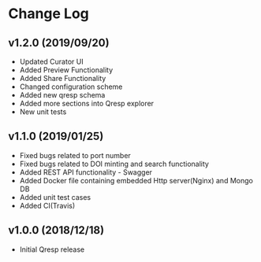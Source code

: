 Change Log
==========

v1.2.0 (2019/09/20)
-------------------
- Updated Curator UI
- Added Preview Functionality
- Added Share Functionality
- Changed configuration scheme
- Added new qresp schema
- Added more sections into Qresp explorer
- New unit tests


v1.1.0 (2019/01/25)
-------------------
- Fixed bugs related to port number
- Fixed bugs related to DOI minting and search functionality
- Added REST API functionality - Swagger
- Added Docker file containing embedded Http server(Nginx) and Mongo DB 
- Added unit test cases
- Added CI(Travis)

v1.0.0 (2018/12/18)
-------------------
- Initial Qresp release
